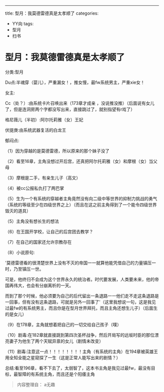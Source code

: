 ---
title: 型月：我莫德雷德真是太孝顺了
categories:
- YY向
tags:
- 型月
- 扫书
# 型月：我莫德雷德真是太孝顺了
分类:型月

Du点:半魂穿（婴儿），严重漏女！，推女慢，最fw系统男主，严重xie女！

女主:

Cc（处？）:由系统卡片召唤出来（173章才成亲
，没说推没推）（后面说有女儿了，但是连洞房两个字都没写出来，直接跳过了，就别指望有r戏了）

格尼薇儿（半初）:阿尔托莉雅（女）王妃

伏提庚:由系统武器复活的白龙王

郁闷点:

（1）因为穿越的是莫德雷德，所以原来的那个妹子没了

（2）看至16章，主角没想过开后宫，还真把阿尔托莉雅（女）和摩根（女）当父母

（3）摩根是二手，有亲生儿子（高文）

（4）被cc公报私仇打了两巴掌

（5）生为一个有系统的穿越者主角竟然没有向二级中等世界的抑制力挑战的勇气（系统的等级至少在四级世界之上）（而且在这之前主角得到了一个能令四级世界毁灭的道具）

（5）主角没有想长生的想法

（6）在王国开学校，让自己的后宫团去教学？

（7）在自己的国家还允许宗教存在

（8）小说原句:

'莫德雷德看的很清楚世界上没有不灭的帝国一一就算他能凭借自己的力量镇压一时，乃至镇压一世。

可是，他终归不会成为这个世界永久的统治者。时代要发展，人类要未来，他的帝国再伟大，也会有分崩离析的一天。

而到了那个时候，他必须要为自己的后代留出一条退路一一他们走不走这条退路是一回事，但有没有这条退路，可就是另外一回事了'（这里我想说一句，这是我见过最fw的有系统男主，而且你是在型月世界拜托，而且主角还想生儿子）（后面生的是女儿）

（9）在178章，主角就想着把自己的一切交给自己孩子（噗）

（10）剧毒:在182章就直接跳到第四次圣杯战争，然后开局写的远坂时臣的那位漂亮妻子为他生了两个天赋异禀的女儿（剧情未改变）

（11）剧毒:注意这一点！！！！！！！！主角（有系统的主角）在194章被英雄王用全知全能之星窥探了一生（这是正常人能写出来的剧情？）

总结:看至196章，看不下去了，太弱智了，这本书主角是我见过最fw，最没有目标，最智障的有系统主角，而且还是个阳痿主角


> 内容整理自： a无趣